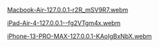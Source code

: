 
[Macbook-Air-127.0.0.1-r2R_mSV9R7.webm](https://github.com/user-attachments/assets/e8a8d5d9-1b97-46d6-8094-be79ee5a9b9f)


[iPad-Air-4-127.0.0.1--fg2VTgm4x.webm](https://github.com/user-attachments/assets/5e12726d-0b96-443b-9171-8455fae8a6e3)


[iPhone-13-PRO-MAX-127.0.0.1-KAoIgBxNbX.webm](https://github.com/user-attachments/assets/e14fdc6f-bce3-4c45-b7a4-0a3b3fa04c33)
